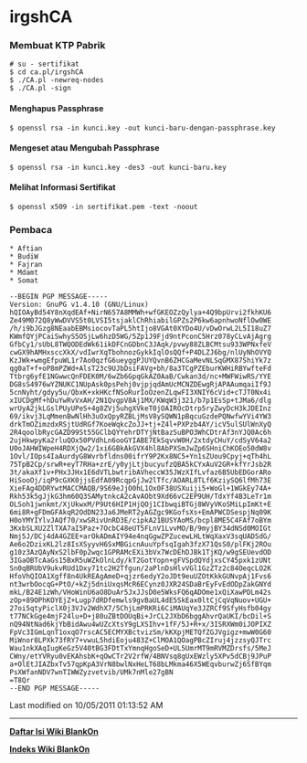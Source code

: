# irgshCA
### Membuat KTP Pabrik

```
# su - sertifikat
$ cd ca.pl/irgshCA
$ ./CA.pl -newreq-nodes
$ ./CA.pl -sign
```

#### Menghapus Passphrase
`$ openssl rsa -in kunci.key -out kunci-baru-dengan-passphrase.key`
#### Mengeset atau Mengubah Passphrase
`$ openssl rsa -in kunci.key -des3 -out kunci-baru.key`
#### Melihat Informasi Sertifikat
`$ openssl x509 -in sertifikat.pem -text -noout`
### Pembaca
    * Aftian
    * BudiW
    * Fajran
    * Mdamt
    * Somat

```
--BEGIN PGP MESSAGE-----
Version: GnuPG v1.4.10 (GNU/Linux)
hQIOAyBd54Y8nXqdEAf+NirN657A8MMWh+wfGKEOZzQylya+4Q9bpUrvi2fkhKU6
Ze49M072Q8yWwDVVS5t0LVSI5tsjaklChRhiabilGPZs2P6kw6apnhwoNflOw0WE
/h/i9bJGzg8NEaabEBMsiocovTaPL5htIjo8VGAt0XYDo4U/vDwOrwL2L5I18uZ7
KWmfQYjPCaiSwhyS5OSjLw6hzD5WG/5Zp1J9Fjd9ntPconC5Hrz078yCLvAjAgrg
GfbCy1/sUbL8TWQODEdWk61ikDFCnGDbnC3JAqk/pvwy88ZLBCMtsu933WPNxfeV
cwGX9hAMHxsccXkX/vdIwrXqTbohnozGykkIqlOsQQf+P4DLZJ6bg/nlUyNhOVYQ
KzJWk+wmgEfpuWL1r7Ao0qzfG6ueyggPJUYQvnB6ZHCGaMevNLSqGMX87ShiYk7z
qg0aT+f+oP8mPZWd+AlsT23c9UJbDsiFAVg+bh/8a3TCgPZEburKWHiRBYwfteFd
Ttbrg6yfE1NGwwcQnFDEK0M/6wZb6GpqGkAZ0AaB/Cwkan3d/nc+MWFWiwRS/YYE
DG8sS4976wYZNUKC1NUpAsk0psPehj0vjpjqdAmUcMCNZDEwgRjAPAAumqaiIf9J
5cnNyht/gdyy5u/QbxK+xkHKcfNSoRurIoOzenZLqwFI3XNIY6cVid+cTJT0Nx4i
xIUCDgMf+hDuYwRvVxAH/2N1QvgpV8Aj1MX/KWqW3j321/b7p1EsSp+tJMa6/dlg
wrUyA2jkLGslPUyUPeS+4g8ZVj5uhgXVkeT0jOAIROcDtrp5ryZwyDcH3kJDEInz
69/ikvj3LqMmenBwNlHh3uOxQpyRZBLjMsV8ySQWN1pBqcuGzdePQNwfwYVi4YW3
drkTmOZimzdxRSjtUdRGf7KoeWqkcZoJJ+tj+Z4l+PXPzb4AY/icV5ulSUlWnXyQ
2R4qoolbRycGAZD99St55GClbQYYehrDTYjNtBazSuBPO3WhCDtrAf3nYJQ0Ac6h
2ujHkwpyKa2rluQOx50PVdhLn6ooGYIABE7EkSqvvW0H/2xtdyCHuY/cdSyV64a2
U0oJAHWIWpeH4RDXjQw2/1xi6GBkAkGVX4hl8AbPXSmJwZp6SHniChKOEo50dW8v
1Ovl/IOps4IaAurdyG8Wvrbfldns00ifrY9P2Kx8NC5+Yn1sZUou9Cpyj+qTh4hL
75TpB2Cp/srwR+eyT7RHa+zrE/y0yjLtjbucyufzQBA5kCYxAuV2GR+kfYrJsb2R
3t/akaXf1v+PHx3JHx1E6dVTLbwtribAVheccW35JWzXIfLvfaz6B5UbEDGorARo
HiSooOj/iqP9cGXK0jjsEdfA09RcqpGjJw2lTfc/AOARL8TLf6KziySQ6lfMh73E
XieFAg4DDRYwtMACCMAQB/9S69eJjO0hL1Ox0F38USXuiji5+WoGl+1WGkEy74A+
Rkh53k5gJjkG3hm60Q3SAMytnkcA2cAvAObt9Xd66vC2EP9UH/TdxYf4B3LeTr1m
OLSoh1jwnkmt/XjUkwxM/P9Ut6HIP1HjQOj1CIbwqiBTGj8WVyVKoSMiLpImKt+E
6mi8R+gFDmGFAkqR2OdDN23Ja6JMeRT2yAGZgc9KGofsXs+EmAPWCDSespjNq09K
H0oYMYIYlvJAQf70/xwSRivUnRD3E/cipkA21BUSYAoMS/bcpl8ME5C4FAf7oBYm
3KxbSLXU2ZlTXA7aI5Paz+7OcbC48eUT5FLnV1LvvMO/B/9myjBY34dNSd0MOIGt
Nmj5J/DCj4dA4GZEE+arOkADmAIY94e4nqGgwZPZucewLHLtWqXaxV3sqUADSdG/
Ae6o2DzixKL2lz8IsXSyyvH6SxMBGicnAuuYpfsqIgah3fzX71QsS0/plFKj2ROu
g10z3AzQAyNxS2lbF0p2wqc1GPRAMcEXi3bVx7WcDEhDJBk1TjKQ/w9gSEUevdOD
3IGaOBTcAaGs15BxR5uWZkOlnLdy/kT2GotYopn+gFVSpdQYdjxsCY45pxk1zUNt
Sn0qBRUbV9ukvRUd1Dxy71tc2H2Tfgun/2aPlnDsHlvVGl1GzZTz2c84OeqcLO2K
HfoVhQIOA1Xgff8n4UkREAgAmeD+qjzr6edyY2oJDt9euUZOtKkkGUNvpAj1Fvs6
nt3wrbOocqG+PtO/+kZj5dniUxqsMcR6ECynz0JXR24SDaBrEyFvEdODpZakGNYd
mkL/B24E1zWh/VHoWinU6aO8DuAr5JxJJsD0e5WksFQ6qADOme1xQiXawPDLm42s
zOp+89OPhKOYEjZ+Lugp7dRDfemwls9gvBaUL4dE5SkEax0ltCjCqVqNuov+UGU+
27oi5qtyPiclX0j3VJv2WdhX7/5ChjLmPRKRi6CiMAUqYe3JZRCf9SfyHsfb04gy
t77NCkGge4mjF24lu+D+j80uZBtDOUqBi+JrCL2JXbD6bggAhvrQaUKI/bcDil+S
nQ94NtNad6kjYbBidAwu4wUZcXtsY9gLXSIhv+1fF/5J+R+x/3ISRXWm0iJOPIXZ
FpVc3IGmLqnT1oxqO7rscAC5ECMYXBctvizSm/kKXpjMETQfZGJVgigz+mwW0G60
MiWnor8LPXk73fRY7+vwuL5hdiEoju483Z+ClMOA1QOagPBcZIruj4jzzsyQJTrc
Wau1nkXAqIugKeGz5V40tBG3FDtTxYmnqHgoSeD+UL5UmrMT9mRVMZDrsfs/5MeJ
CWny/etYVRyu0vEKAhsbK+qOwCTr2V2rfW/4BNVsq8gUxEWzly5XPv5dCBj9JPuP
a+OlEtJIAZbxTv57qpKpA3VrN8bwlNxHeLT68bLMkma46X5WEqvburwZj6SfBYqm
PsXWfanNDV7wnTIWWZyzvetvib/UMk7nMle27gBN
=T8Qr
--END PGP MESSAGE-----
```

Last modified on 10/05/2011 01:13:52 AM
 
 
 
---
[**Daftar Isi Wiki BlankOn**](/wiki/DaftarIsi/index.html)
 
[**Indeks Wiki BlankOn**](/wiki/Indeks.html)
